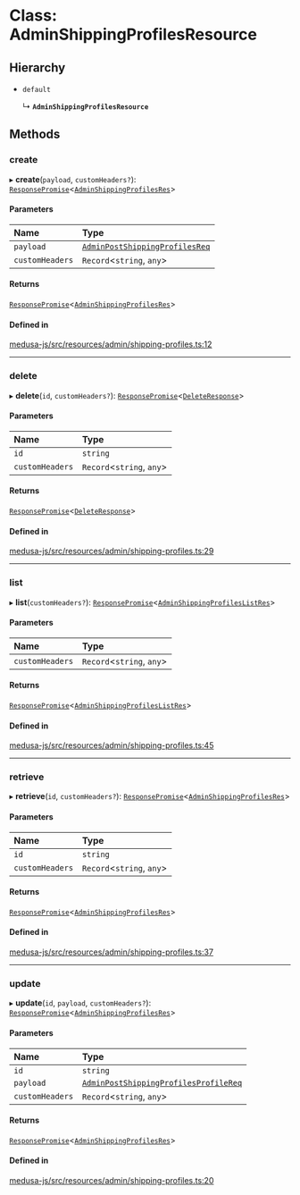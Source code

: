 # Class: AdminShippingProfilesResource

## Hierarchy

- `default`

  ↳ **`AdminShippingProfilesResource`**

## Methods

### create

▸ **create**(`payload`, `customHeaders?`): [`ResponsePromise`](../modules/internal.md#responsepromise)<[`AdminShippingProfilesRes`](../modules/internal-24.md#adminshippingprofilesres)\>

#### Parameters

| Name | Type |
| :------ | :------ |
| `payload` | [`AdminPostShippingProfilesReq`](internal-24.AdminPostShippingProfilesReq.md) |
| `customHeaders` | `Record`<`string`, `any`\> |

#### Returns

[`ResponsePromise`](../modules/internal.md#responsepromise)<[`AdminShippingProfilesRes`](../modules/internal-24.md#adminshippingprofilesres)\>

#### Defined in

[medusa-js/src/resources/admin/shipping-profiles.ts:12](https://github.com/hieunguyenzzz/medusa/blob/0b0d50b4/packages/medusa-js/src/resources/admin/shipping-profiles.ts#L12)

___

### delete

▸ **delete**(`id`, `customHeaders?`): [`ResponsePromise`](../modules/internal.md#responsepromise)<[`DeleteResponse`](../modules/internal-3.md#deleteresponse)\>

#### Parameters

| Name | Type |
| :------ | :------ |
| `id` | `string` |
| `customHeaders` | `Record`<`string`, `any`\> |

#### Returns

[`ResponsePromise`](../modules/internal.md#responsepromise)<[`DeleteResponse`](../modules/internal-3.md#deleteresponse)\>

#### Defined in

[medusa-js/src/resources/admin/shipping-profiles.ts:29](https://github.com/hieunguyenzzz/medusa/blob/0b0d50b4/packages/medusa-js/src/resources/admin/shipping-profiles.ts#L29)

___

### list

▸ **list**(`customHeaders?`): [`ResponsePromise`](../modules/internal.md#responsepromise)<[`AdminShippingProfilesListRes`](../modules/internal-24.md#adminshippingprofileslistres)\>

#### Parameters

| Name | Type |
| :------ | :------ |
| `customHeaders` | `Record`<`string`, `any`\> |

#### Returns

[`ResponsePromise`](../modules/internal.md#responsepromise)<[`AdminShippingProfilesListRes`](../modules/internal-24.md#adminshippingprofileslistres)\>

#### Defined in

[medusa-js/src/resources/admin/shipping-profiles.ts:45](https://github.com/hieunguyenzzz/medusa/blob/0b0d50b4/packages/medusa-js/src/resources/admin/shipping-profiles.ts#L45)

___

### retrieve

▸ **retrieve**(`id`, `customHeaders?`): [`ResponsePromise`](../modules/internal.md#responsepromise)<[`AdminShippingProfilesRes`](../modules/internal-24.md#adminshippingprofilesres)\>

#### Parameters

| Name | Type |
| :------ | :------ |
| `id` | `string` |
| `customHeaders` | `Record`<`string`, `any`\> |

#### Returns

[`ResponsePromise`](../modules/internal.md#responsepromise)<[`AdminShippingProfilesRes`](../modules/internal-24.md#adminshippingprofilesres)\>

#### Defined in

[medusa-js/src/resources/admin/shipping-profiles.ts:37](https://github.com/hieunguyenzzz/medusa/blob/0b0d50b4/packages/medusa-js/src/resources/admin/shipping-profiles.ts#L37)

___

### update

▸ **update**(`id`, `payload`, `customHeaders?`): [`ResponsePromise`](../modules/internal.md#responsepromise)<[`AdminShippingProfilesRes`](../modules/internal-24.md#adminshippingprofilesres)\>

#### Parameters

| Name | Type |
| :------ | :------ |
| `id` | `string` |
| `payload` | [`AdminPostShippingProfilesProfileReq`](internal-24.AdminPostShippingProfilesProfileReq.md) |
| `customHeaders` | `Record`<`string`, `any`\> |

#### Returns

[`ResponsePromise`](../modules/internal.md#responsepromise)<[`AdminShippingProfilesRes`](../modules/internal-24.md#adminshippingprofilesres)\>

#### Defined in

[medusa-js/src/resources/admin/shipping-profiles.ts:20](https://github.com/hieunguyenzzz/medusa/blob/0b0d50b4/packages/medusa-js/src/resources/admin/shipping-profiles.ts#L20)
